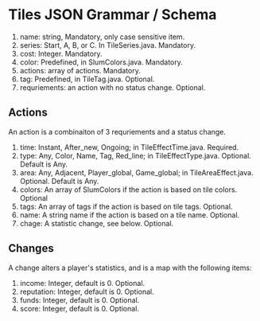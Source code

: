 # Tiles JSON Grammar / Schema

1.  name: string, Mandatory, only case sensitive item.
2.  series: Start, A, B, or C.  In TileSeries.java. Mandatory.
3.  cost: Integer. Mandatory.
4.  color: Predefined, in SlumColors.java. Mandatory.
5.  actions: array of actions. Mandatory.
6.  tag:  Predefined, in TileTag.java. Optional.
7.  requriements: an action with no status change.  Optional.

## Actions
An action is a combinaiton of 3 requriements and a status change.

1. time: Instant, After_new, Ongoing; in TileEffectTime.java. Required.
2. type: Any, Color, Name, Tag, Red_line; in TileEffectType.java. Optional. Default is Any.
3. area: Any, Adjacent, Player_global, Game_global; in TileAreaEffect.java. Optional. Default is Any.
4. colors: An array of SlumColors if the action is based on tile colors. Optional
5. tags: An array of tags if the action is based on tile tags. Optional.
6. name: A string name if the action is based on a tile name. Optional.
7. chage: A statistic change, see below. Optional.

## Changes
A change alters a player's statistics, and is a map with the following items:
1.  income: Integer, default is 0. Optional.
2.  reputation: Integer, default is 0. Optional.
3.  funds: Integer, default is 0. Optional.
4.  score: Integer, default is 0. Optional.
